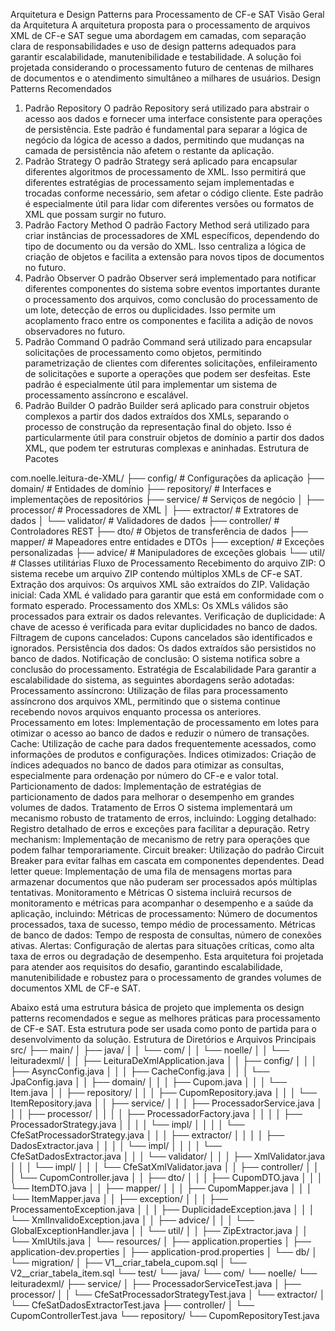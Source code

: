 Arquitetura e Design Patterns para Processamento de CF-e SAT
Visão Geral da Arquitetura
A arquitetura proposta para o processamento de arquivos XML de CF-e SAT segue uma abordagem em camadas, com separação clara de responsabilidades e uso de design patterns adequados para garantir escalabilidade, manutenibilidade e testabilidade. A solução foi projetada considerando o processamento futuro de centenas de milhares de documentos e o atendimento simultâneo a milhares de usuários.
Design Patterns Recomendados
1. Padrão Repository
O padrão Repository será utilizado para abstrair o acesso aos dados e fornecer uma interface consistente para operações de persistência. Este padrão é fundamental para separar a lógica de negócio da lógica de acesso a dados, permitindo que mudanças na camada de persistência não afetem o restante da aplicação.
2. Padrão Strategy
O padrão Strategy será aplicado para encapsular diferentes algoritmos de processamento de XML. Isso permitirá que diferentes estratégias de processamento sejam implementadas e trocadas conforme necessário, sem afetar o código cliente. Este padrão é especialmente útil para lidar com diferentes versões ou formatos de XML que possam surgir no futuro.
3. Padrão Factory Method
O padrão Factory Method será utilizado para criar instâncias de processadores de XML específicos, dependendo do tipo de documento ou da versão do XML. Isso centraliza a lógica de criação de objetos e facilita a extensão para novos tipos de documentos no futuro.
4. Padrão Observer
O padrão Observer será implementado para notificar diferentes componentes do sistema sobre eventos importantes durante o processamento dos arquivos, como conclusão do processamento de um lote, detecção de erros ou duplicidades. Isso permite um acoplamento fraco entre os componentes e facilita a adição de novos observadores no futuro.
5. Padrão Command
O padrão Command será utilizado para encapsular solicitações de processamento como objetos, permitindo parametrização de clientes com diferentes solicitações, enfileiramento de solicitações e suporte a operações que podem ser desfeitas. Este padrão é especialmente útil para implementar um sistema de processamento assíncrono e escalável.
6. Padrão Builder
O padrão Builder será aplicado para construir objetos complexos a partir dos dados extraídos dos XMLs, separando o processo de construção da representação final do objeto. Isso é particularmente útil para construir objetos de domínio a partir dos dados XML, que podem ter estruturas complexas e aninhadas.
Estrutura de Pacotes

com.noelle.leitura-de-XML/
├── config/                  # Configurações da aplicação
├── domain/                  # Entidades de domínio
├── repository/              # Interfaces e implementações de repositórios
├── service/                 # Serviços de negócio
│   ├── processor/           # Processadores de XML
│   ├── extractor/           # Extratores de dados
│   └── validator/           # Validadores de dados
├── controller/              # Controladores REST
├── dto/                     # Objetos de transferência de dados
├── mapper/                  # Mapeadores entre entidades e DTOs
├── exception/               # Exceções personalizadas
├── advice/                  # Manipuladores de exceções globais
└── util/                    # Classes utilitárias
Fluxo de Processamento
Recebimento do arquivo ZIP: O sistema recebe um arquivo ZIP contendo múltiplos XMLs de CF-e SAT.
Extração dos arquivos: Os arquivos XML são extraídos do ZIP.
Validação inicial: Cada XML é validado para garantir que está em conformidade com o formato esperado.
Processamento dos XMLs: Os XMLs válidos são processados para extrair os dados relevantes.
Verificação de duplicidade: A chave de acesso é verificada para evitar duplicidades no banco de dados.
Filtragem de cupons cancelados: Cupons cancelados são identificados e ignorados.
Persistência dos dados: Os dados extraídos são persistidos no banco de dados.
Notificação de conclusão: O sistema notifica sobre a conclusão do processamento.
Estratégia de Escalabilidade
Para garantir a escalabilidade do sistema, as seguintes abordagens serão adotadas:
Processamento assíncrono: Utilização de filas para processamento assíncrono dos arquivos XML, permitindo que o sistema continue recebendo novos arquivos enquanto processa os anteriores.
Processamento em lotes: Implementação de processamento em lotes para otimizar o acesso ao banco de dados e reduzir o número de transações.
Cache: Utilização de cache para dados frequentemente acessados, como informações de produtos e configurações.
Índices otimizados: Criação de índices adequados no banco de dados para otimizar as consultas, especialmente para ordenação por número do CF-e e valor total.
Particionamento de dados: Implementação de estratégias de particionamento de dados para melhorar o desempenho em grandes volumes de dados.
Tratamento de Erros
O sistema implementará um mecanismo robusto de tratamento de erros, incluindo:
Logging detalhado: Registro detalhado de erros e exceções para facilitar a depuração.
Retry mechanism: Implementação de mecanismo de retry para operações que podem falhar temporariamente.
Circuit breaker: Utilização do padrão Circuit Breaker para evitar falhas em cascata em componentes dependentes.
Dead letter queue: Implementação de uma fila de mensagens mortas para armazenar documentos que não puderam ser processados após múltiplas tentativas.
Monitoramento e Métricas
O sistema incluirá recursos de monitoramento e métricas para acompanhar o desempenho e a saúde da aplicação, incluindo:
Métricas de processamento: Número de documentos processados, taxa de sucesso, tempo médio de processamento.
Métricas de banco de dados: Tempo de resposta de consultas, número de conexões ativas.
Alertas: Configuração de alertas para situações críticas, como alta taxa de erros ou degradação de desempenho.
Esta arquitetura foi projetada para atender aos requisitos do desafio, garantindo escalabilidade, manutenibilidade e robustez para o processamento de grandes volumes de documentos XML de CF-e SAT.


Abaixo está uma estrutura básica de projeto que implementa os design patterns recomendados e segue as melhores práticas para processamento de CF-e SAT. Esta estrutura pode ser usada como ponto de partida para o desenvolvimento da solução.
Estrutura de Diretórios e Arquivos Principais
src/
├── main/
│   ├── java/
│   │   └── com/
│   │       └── noelle/
│   │           └── leituradexml/
│   │               ├── LeituraDeXmlApplication.java
│   │               ├── config/
│   │               │   ├── AsyncConfig.java
│   │               │   ├── CacheConfig.java
│   │               │   └── JpaConfig.java
│   │               ├── domain/
│   │               │   ├── Cupom.java
│   │               │   └── Item.java
│   │               ├── repository/
│   │               │   ├── CupomRepository.java
│   │               │   └── ItemRepository.java
│   │               ├── service/
│   │               │   ├── ProcessadorService.java
│   │               │   ├── processor/
│   │               │   │   ├── ProcessadorFactory.java
│   │               │   │   ├── ProcessadorStrategy.java
│   │               │   │   └── impl/
│   │               │   │       └── CfeSatProcessadorStrategy.java
│   │               │   ├── extractor/
│   │               │   │   ├── DadosExtractor.java
│   │               │   │   └── impl/
│   │               │   │       └── CfeSatDadosExtractor.java
│   │               │   └── validator/
│   │               │       ├── XmlValidator.java
│   │               │       └── impl/
│   │               │           └── CfeSatXmlValidator.java
│   │               ├── controller/
│   │               │   └── CupomController.java
│   │               ├── dto/
│   │               │   ├── CupomDTO.java
│   │               │   └── ItemDTO.java
│   │               ├── mapper/
│   │               │   ├── CupomMapper.java
│   │               │   └── ItemMapper.java
│   │               ├── exception/
│   │               │   ├── ProcessamentoException.java
│   │               │   ├── DuplicidadeException.java
│   │               │   └── XmlInvalidoException.java
│   │               ├── advice/
│   │               │   └── GlobalExceptionHandler.java
│   │               └── util/
│   │                   ├── ZipExtractor.java
│   │                   └── XmlUtils.java
│   └── resources/
│       ├── application.properties
│       ├── application-dev.properties
│       ├── application-prod.properties
│       └── db/
│           └── migration/
│               ├── V1__criar_tabela_cupom.sql
│               └── V2__criar_tabela_item.sql
└── test/
    └── java/
        └── com/
            └── noelle/
                └── leituradexml/
                    ├── service/
                    │   ├── ProcessadorServiceTest.java
                    │   ├── processor/
                    │   │   └── CfeSatProcessadorStrategyTest.java
                    │   └── extractor/
                    │       └── CfeSatDadosExtractorTest.java
                    ├── controller/
                    │   └── CupomControllerTest.java
                    └── repository/
                        └── CupomRepositoryTest.java
